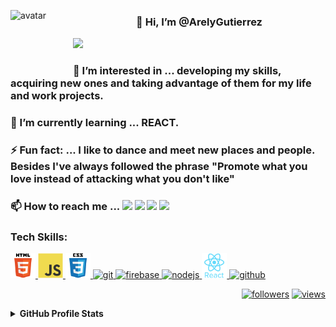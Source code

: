 <p></p>
<p></p>
<p></p>
<p></p>
<img align="left" alt="avatar" width="100" height="100"  src="https://img.wattpad.com/a268aefed387154052c43e80cd25332656cf4445/68747470733a2f2f73332e616d617a6f6e6177732e636f6d2f776174747061642d6d656469612d736572766963652f53746f7279496d6167652f7857704471526c3645444b6c31773d3d2d3931323533363431302e313631643336376330653536643065373333373435373133333438392e676966">
<h3 align="center"> 👋 Hi, I’m @ArelyGutierrez </h3> 
<p></p>
<p></p>
<img src="https://readme-typing-svg.demolab.com/?lines=Front-End Developer; &font=Fira%20Code&center=true&width=440&height=45&color=7230B4 &v Center=true&size=22&pause=1000"/>

<div>
 <h3>👀 I’m interested in ... developing my skills, acquiring new ones and taking advantage of them for my life and work projects.</h3>
 <h3>🌱 I’m currently learning ... REACT.</h3>
 <h3>⚡ Fun fact: ... I like to dance and meet new places and people. Besides I've always followed the phrase "Promote what you love instead of attacking what you don't like"</h3>
 <h3>📫 How to reach me ... 
<a href="https://www.linkedin.com/in/nancy-arely-guti%C3%A9rrez-morales-3a5941149/" target="_blank"><img src="https://img.shields.io/badge/linkedin-%230077B5.svg?style=for-the-badge&logo=linkedin&logoColor=white"></a>
<a href="https://github.com/ArelyGutierrez" target="_blank"><img src="https://img.shields.io/badge/github-%23121011.svg?style=for-the-badge&logo=github&logoColor=white"></a>
<a href="https://app.slack.com/client/T0NNB6T0R/C03NE0ZU1DH/rimeto_profile/U03N7LQ0422" target="_blank"><img src="https://img.shields.io/badge/Slack-4A154B?style=for-the-badge&logo=slack&logoColor=white)"></a>
<a target="_blank" href="mailto:nancyarelygutierrez14@gmail.com"><img src="https://img.shields.io/badge/-Gmail-D14836?style=for-the-badge&logo=Gmail&logoColor=white"></img></a>

<!---
<a href="yleraycnan@gmail.com" target="_blank"><img src="https://img.shields.io/badge/Gmail-D14836?style=for-the-badge&logo=gmail&logoColor=white"></a>
ArelyGutierrez/ArelyGutierrez is a ✨ special ✨ repository because its `README.md` (this file) appears on your GitHub profile.
You can click the Preview link to take a look at your changes.
--->

<h3 align="left">Tech Skills:</h3>
<p align="left">  
  <a href="https://www.w3.org/html/" target="_blank" rel="noreferrer"> <img src="https://raw.githubusercontent.com/devicons/devicon/master/icons/html5/html5-original-wordmark.svg" alt="html5" width="40" height="40"/> </a> 
   <a href="https://developer.mozilla.org/en-US/docs/Web/JavaScript" target="_blank" rel="noreferrer"> <img src="https://raw.githubusercontent.com/devicons/devicon/master/icons/javascript/javascript-original.svg" alt="javascript" width="40" height="40"/> </a> 
  <a href="https://www.w3schools.com/css/" target="_blank" rel="noreferrer"> <img src="https://raw.githubusercontent.com/devicons/devicon/master/icons/css3/css3-original-wordmark.svg" alt="css3" width="40" height="40"/> </a> 
  <!---<img title="Git" alt="Git" src="https://raw.githubusercontent.com/Thomas-George-T/Thomas-George-T/master/assets/git.svg" width="70" height="40" style="vertical-align:down; margin:4px"/>
  <a href="https://www.figma.com/" target="_blank" rel="noreferrer"> <img src="https://www.vectorlogo.zone/logos/figma/figma-icon.svg" alt="figma" width="40" height="40"/> </a> --->
   <a href="https://git-scm.com/" target="_blank" rel="noreferrer"> <img src="https://www.vectorlogo.zone/logos/git-scm/git-scm-icon.svg" alt="git" width="40" height="40"/> </a>
  <a href="https://firebase.google.com/" target="_blank" rel="noreferrer"> <img src="https://www.vectorlogo.zone/logos/firebase/firebase-icon.svg" alt="firebase" width="40" height="40"/> </a> 
  <a href="https://nodejs.org" target="_blank"> <img src="https://cdn-icons-png.flaticon.com/512/919/919825.png" alt="nodejs" width="40" height="40"/> </a>
  <a href="https://reactjs.org/" target="_blank" rel="noreferrer"> <img src="https://raw.githubusercontent.com/devicons/devicon/master/icons/react/react-original-wordmark.svg" alt="react" width="40" height="40"/> </a>  
  <a href="https://github.com/" target="_blank"> <img src="https://cdn.icon-icons.com/icons2/2351/PNG/512/logo_github_icon_143196.png" alt="github" width="40" height="40"/> </a>
 <!--- <a href="https://jestjs.io" target="_blank" rel="noreferrer"> <img src="https://www.vectorlogo.zone/logos/jestjsio/jestjsio-icon.svg" alt="jest" width="40" height="40"/> </a> --->
</p>
</div>

<p align="right"><a href="https://github.com/ArelyGutierrez?tab=followers"><img alt="followers" title="Follow me on Github" src="https://custom-icon-badges.demolab.com/github/followers/ArelyGutierrez?color=236ad3&labelColor=1155ba&style=for-the-badge&logo=person-add&label=Follow&logoColor=white"/></a>
<a href="https://github.com/ArelyGutierrez/Simple-View-Counter"><img alt="views" title="GitHub profile views" src="https://komarev.com/ghpvc/?username=ArelyGutierrez&style=for-the-badge&color=DFD947&labelColor=EEE517&logo=star/custom-icon-badges.demolab.com/github"/></a></p>

 <!---![Anurag's GitHub stats](https://github-readme-stats.vercel.app/api?username=ArelyGutierrez&show_icons=true&theme=transparent) --->

<details> 
  <summary><b> GitHub Profile Stats </b></summary>
  <br/>
  <!--<p align="center"><img src="https://github-readme-stats.vercel.app/api/top-langs?username=ArelyGutierrez&show_icons=true&locale=en&layout=compact" alt="ArelyGutierrez" /></p> -->

  <p align="center">&nbsp;<img align="center" src="https://github-readme-stats.vercel.app/api?username=ArelyGutierrez&show_icons=true&locale=en" alt="ArelyGutierrez" /></p>

  <p align="center"><img align="center" src="https://github-readme-streak-stats.herokuapp.com/?user=ArelyGutierrez" alt="ArelyGutierrez" /></p>
</details>
 <!---[![Top Langs](https://github-readme-stats.vercel.app/api/top-langs/?username=arelygutierrez&layout=compact)](https://github.com/arelygutierrez/)--->
 <!---[![Top Langs](https://github-readme-stats.vercel.app/api/top-langs/?username=ArelyGutierrez&layout=compact)](https://github.com/ArelyGutierrez) --->

